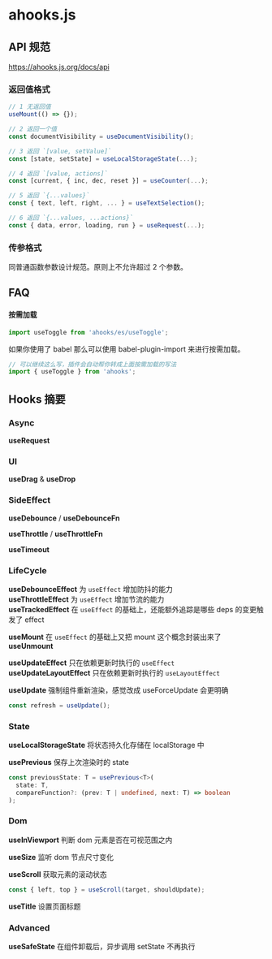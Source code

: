 # ahooks.js


## API 规范

https://ahooks.js.org/docs/api

### 返回值格式

```js
// 1 无返回值
useMount(() => {});

// 2 返回一个值
const documentVisibility = useDocumentVisibility();

// 3 返回 `[value, setValue]`
const [state, setState] = useLocalStorageState(...);

// 4 返回 `[value, actions]`
const [current, { inc, dec, reset }] = useCounter(...);

// 5 返回 `{...values}`
const { text, left, right, ... } = useTextSelection();

// 6 返回 `{...values, ...actions}`
const { data, error, loading, run } = useRequest(...);
```

### 传参格式

同普通函数参数设计规范。原则上不允许超过 2 个参数。


## FAQ

#### 按需加载

```js
import useToggle from 'ahooks/es/useToggle';
```

如果你使用了 babel 那么可以使用 babel-plugin-import 来进行按需加载。

```js
// 可以继续这么写，插件会自动帮你转成上面按需加载的写法
import { useToggle } from 'ahooks';
```


## Hooks 摘要

### Async

**useRequest**


### UI

**useDrag** & **useDrop**


### SideEffect

**useDebounce** / **useDebounceFn**

**useThrottle** / **useThrottleFn**

**useTimeout**


### LifeCycle

**useDebounceEffect**  为 `useEffect` 增加防抖的能力  
**useThrottleEffect**  为 `useEffect` 增加节流的能力  
**useTrackedEffect**  在 `useEffect` 的基础上，还能额外追踪是哪些 deps 的变更触发了 effect

**useMount** 在 `useEffect`  的基础上又把 mount 这个概念封装出来了  
**useUnmount**

**useUpdateEffect**  只在依赖更新时执行的 `useEffect`  
**useUpdateLayoutEffect**  只在依赖更新时执行的 `useLayoutEffect`

**useUpdate**  强制组件重新渲染，感觉改成 useForceUpdate 会更明确

```js
const refresh = useUpdate();
```


### State

**useLocalStorageState**  将状态持久化存储在 localStorage 中

**usePrevious**  保存上次渲染时的 state

```ts
const previousState: T = usePrevious<T>(
  state: T,
  compareFunction?: (prev: T | undefined, next: T) => boolean
);
```


### Dom

**useInViewport**  判断 dom 元素是否在可视范围之内

**useSize**  监听 dom 节点尺寸变化

**useScroll**  获取元素的滚动状态

```js
const { left, top } = useScroll(target, shouldUpdate);
```

**useTitle**  设置页面标题


### Advanced

**useSafeState**  在组件卸载后，异步调用 setState 不再执行




